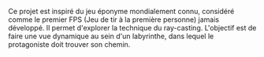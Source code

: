 Ce projet est inspiré du jeu éponyme mondialement connu, considéré comme le
premier FPS (Jeu de tir à la première personne) jamais développé. Il permet
d'explorer la technique du ray-casting. L'objectif est de faire une vue dynamique
au sein d'un labyrinthe, dans lequel le protagoniste doit trouver son chemin.
